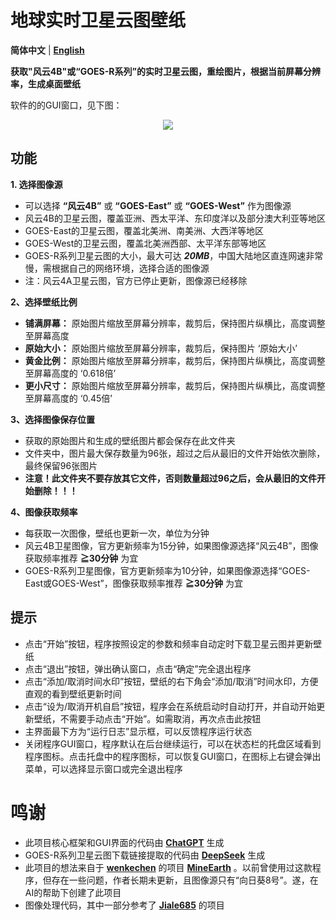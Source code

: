 # 地球实时卫星云图壁纸
**简体中文** | [**English**](README_EN.md)

**获取"风云4B"或“GOES-R系列”的实时卫星云图，重绘图片，根据当前屏幕分辨率，生成桌面壁纸**

软件的的GUI窗口，见下图：

<div align=center><img src="https://github.com/user-attachments/assets/dc00180c-ea0a-4089-87b1-bceb1df9bd7c"></div>


## 功能
**1. 选择图像源**
* 可以选择 **“风云4B”** 或 **“GOES-East”** 或 **“GOES-West”** 作为图像源
* 风云4B的卫星云图，覆盖亚洲、西太平洋、东印度洋以及部分澳大利亚等地区
* GOES-East的卫星云图，覆盖北美洲、南美洲、大西洋等地区
* GOES-West的卫星云图，覆盖北美洲西部、太平洋东部等地区
* GOES-R系列卫星云图的大小，最大可达 ***20MB***，中国大陆地区直连网速非常慢，需根据自己的网络环境，选择合适的图像源
* 注：风云4A卫星云图，官方已停止更新，图像源已经移除

**2、选择壁纸比例**  
* **铺满屏幕：** 原始图片缩放至屏幕分辨率，裁剪后，保持图片纵横比，高度调整至屏幕高度
* **原始大小：** 原始图片缩放至屏幕分辨率，裁剪后，保持图片 ‘原始大小’
* **黄金比例：** 原始图片缩放至屏幕分辨率，裁剪后，保持图片纵横比，高度调整至屏幕高度的 ‘0.618倍’
* **更小尺寸：** 原始图片缩放至屏幕分辨率，裁剪后，保持图片纵横比，高度调整至屏幕高度的 ‘0.45倍’

**3、选择图像保存位置**  
* 获取的原始图片和生成的壁纸图片都会保存在此文件夹
* 文件夹中，图片最大保存数量为96张，超过之后从最旧的文件开始依次删除，最终保留96张图片
* **注意！此文件夹不要存放其它文件，否则数量超过96之后，会从最旧的文件开始删除！！！**

**4、图像获取频率** 
* 每获取一次图像，壁纸也更新一次，单位为分钟
* 风云4B卫星图像，官方更新频率为15分钟，如果图像源选择“风云4B”，图像获取频率推荐 **≧30分钟** 为宜
* GOES-R系列卫星图像，官方更新频率为10分钟，如果图像源选择“GOES-East或GOES-West”，图像获取频率推荐 **≧30分钟** 为宜

## 提示
* 点击“开始”按钮，程序按照设定的参数和频率自动定时下载卫星云图并更新壁纸
* 点击“退出”按钮，弹出确认窗口，点击“确定”完全退出程序
* 点击“添加/取消时间水印”按钮，壁纸的右下角会“添加/取消”时间水印，方便直观的看到壁纸更新时间
* 点击“设为/取消开机自启”按钮，程序会在系统启动时自动打开，并自动开始更新壁纸，不需要手动点击“开始”。如需取消，再次点击此按钮
* 主界面最下方为“运行日志”显示框，可以反馈程序运行状态
* 关闭程序GUI窗口，程序默认在后台继续运行，可以在状态栏的托盘区域看到程序图标。点击托盘中的程序图标，可以恢复GUI窗口，在图标上右键会弹出菜单，可以选择显示窗口或完全退出程序

# 鸣谢
* 此项目核心框架和GUI界面的代码由 [**ChatGPT**](https://chat.openai.com/chat) 生成
* GOES-R系列卫星云图下载链接提取的代码由 [**DeepSeek**](https://www.deepseek.com/) 生成
* 此项目的想法来自于 [**wenkechen**](https://github.com/wenkechen) 的项目 [**MineEarth**](https://github.com/wenkechen/MineEarth) 。以前曾使用过这款程序，但存在一些问题，作者长期未更新，且图像源只有“向日葵8号”。遂，在AI的帮助下创建了此项目
* 图像处理代码，其中一部分参考了 [**Jiale685**](https://blog.csdn.net/L141210113/article/details/102642277?spm=1001.2014.3001.5506) 的项目
